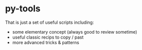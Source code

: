 # py-tools
That is just a set of useful scripts including:
* some elementary concept (always good to review sometime)
* useful classic recips to copy / past
* more advanced tricks & patterns
